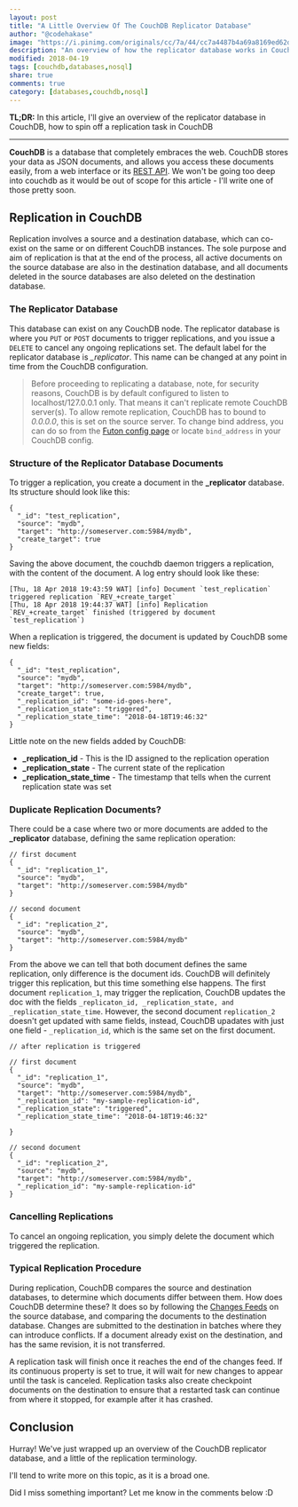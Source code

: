 ```yaml
---
layout: post
title: "A Little Overview Of The CouchDB Replicator Database"
author: "@codehakase"
image: "https://i.pinimg.com/originals/cc/7a/44/cc7a4487b4a69a8169ed62da74a6180b.jpg"
description: "An overview of how the replicator database works in CouchDB, and how to setup replication like a Boss."
modified: 2018-04-19
tags: [couchdb,databases,nosql]
share: true
comments: true
category: [databases,couchdb,nosql]
---
```


**TL;DR:** In this article, I'll give an overview of the replicator database in CouchDB, how to spin off a replication task in CouchDB

---

**CouchDB** is a database that completely embraces the web. CouchDB stores your data as JSON documents, and allows you access these documents easily, from a web interface or its [REST API](http://docs.couchdb.org/en/2.1.1/api/basics.html#api-basics). We won't be going too deep into couchdb as it would be out of scope for this article - I'll write one of those pretty soon.


## Replication in CouchDB
Replication involves a source and a destination database, which can co-exist on the same or on different CouchDB instances. The sole purpose and aim of replication is that at the end of the process, all active documents on the source database are also in the destination database, and all documents deleted in the source databases are also deleted on the destination database.

### The Replicator Database
This database can exist on any CouchDB node. The replicator database is where you `PUT` or `POST` documents to trigger replications, and you issue a `DELETE` to cancel any ongoing replications set. The default label for the replicator database is *_replicator*. This name can be changed at any point in time from the CouchDB configuration.

> Before proceeding to replicating a database, note, for security reasons, CouchDB is by default configured to listen to localhost/127.0.0.1 only. That means it can't replicate remote CouchDB server(s). To allow remote replication, CouchDB has to bound to *0.0.0.0*, this is set on the source server. To change bind address, you can do so from the [Futon config page](http://localhost:5984/_utils/config.html) or locate `bind_address` in your CouchDB config.

### Structure of the Replicator Database Documents
To trigger a replication, you create a document in the **_replicator** database. Its structure should look like this:

```
{
  "_id": "test_replication",
  "source": "mydb",
  "target": "http://someserver.com:5984/mydb",
  "create_target": true
}
```

Saving the above document, the couchdb daemon triggers a replication, with the content of the document. A log entry should look like these:
```
[Thu, 18 Apr 2018 19:43:59 WAT] [info] Document `test_replication` triggered replication `REV_+create_target`
[Thu, 18 Apr 2018 19:44:37 WAT] [info] Replication `REV_+create_target` finished (triggered by document `test_replication`)
```

When a replication is triggered, the document is updated by CouchDB some new fields:

```
{
  "_id": "test_replication",
  "source": "mydb",
  "target": "http://someserver.com:5984/mydb",
  "create_target": true,
  "_replication_id": "some-id-goes-here",
  "_replication_state": "triggered",
  "_replication_state_time": "2018-04-18T19:46:32"
}
```
Little note on the new fields added by CouchDB:

- **_replication_id** - This is the ID assigned to the replication operation
- **_replication_state** - The current state of the replication
- **_replication_state_time** - The timestamp that tells when the current replication state was set

### Duplicate Replication Documents?
There could be a case where two or more documents are added to the **_replicator** database, defining the same replication operation:

```
// first document
{
  "_id": "replication_1",
  "source": "mydb",
  "target": "http://someserver.com:5984/mydb"
}

// second document
{
  "_id": "replication_2",
  "source": "mydb",
  "target": "http://someserver.com:5984/mydb"
}
```
From the above we can tell that both document defines the same replication, only difference is the document ids. CouchDB will definitely trigger this replication, but this time something else happens. The first document `replication_1`, may trigger the replication, CouchDB updates the doc with the fields `_replicaton_id, _replication_state, and _replication_state_time`. However, the second document `replication_2` doesn't get updated with same fields, instead, CouchDB upadates with just one field - `_replication_id`, which is the same set on the first document.

```
// after replication is triggered

// first document
{
  "_id": "replication_1",
  "source": "mydb",
  "target": "http://someserver.com:5984/mydb",
  "_replication_id": "my-sample-replication-id",
  "_replication_state": "triggered",
  "_replication_state_time": "2018-04-18T19:46:32"

}

// second document
{
  "_id": "replication_2",
  "source": "mydb",
  "target": "http://someserver.com:5984/mydb",
  "_replication_id": "my-sample-replication-id"
}
```

### Cancelling Replications
To cancel an ongoing replication, you simply delete the document which triggered the replication.


### Typical Replication Procedure
During replication, CouchDB compares the source and destination databases, to determine which documents differ between them. How does CouchDB determine these? It does so by following the [Changes Feeds](http://docs.couchdb.org/en/2.1.1/api/database/changes.html#changes) on the source database, and comparing the documents to the destination database. Changes are submitted to the destination in batches where they can introduce conflicts. If a document already exist on the destination, and has the same revision, it is not transferred.

A replication task will finish once it reaches the end of the changes feed. If its continuous property is set to true, it will wait for new changes to appear until the task is canceled. Replication tasks also create checkpoint documents on the destination to ensure that a restarted task can continue from where it stopped, for example after it has crashed.

## Conclusion
Hurray! We've just wrapped up an overview of the CouchDB replicator database, and a little of the replication terminology.

I'll tend to write more on this topic, as it is a broad one.

Did I miss something important? Let me know in the comments below :D
